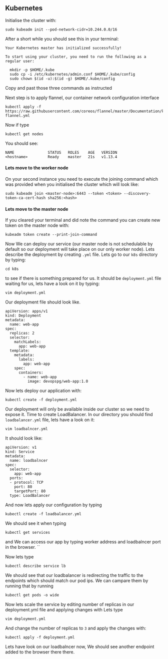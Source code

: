 ## Kubernetes
Initialise the cluster with:
```
sudo kubeadm init --pod-network-cidr=10.244.0.0/16
```
After a short while you should see this in your terminal:
```
Your Kubernetes master has initialized successfully!

To start using your cluster, you need to run the following as a regular user:

  mkdir -p $HOME/.kube
  sudo cp -i /etc/kubernetes/admin.conf $HOME/.kube/config
  sudo chown $(id -u):$(id -g) $HOME/.kube/config
```
Copy and past those three commands as instructed

Next step is to apply flannel, our container network configuration interface
```
kubectl apply -f https://raw.githubusercontent.com/coreos/flannel/master/Documentation/kube-flannel.yml
```
Now if type
```
kubectl get nodes
```
You should see:
```
NAME               STATUS   ROLES    AGE   VERSION
<hostname>         Ready    master   21s   v1.13.4  
```
#### Lets move to the worker node
On your second instance you need to execute the joining command which was provided when you initialised the cluster which will look like:
```
sudo kubeadm join <master-node>:6443 --token <token> --discovery-token-ca-cert-hash sha256:<hash>
```
#### Lets move to the master node
If you cleared your terminal and did note the command you can create new token on the master node with:
```
kubeadm token create --print-join-command
```
Now We can deploy our service (our master node is not schedulable by default so our deployment will take place on our only worker node). Lets describe the deployment by creating ```.yml``` file. Lets go to our ```k8s``` directory by typing:
```
cd k8s
```
to see if there is something prepared for us. It should be ```deployment.yml``` file waiting for us, lets have a look on it by typing:
```
vim deployment.yml
```
Our deployment file should look like.
```
apiVersion: apps/v1
kind: Deployment
metadata:
  name: web-app
spec:
  replicas: 2
  selector:
    matchLabels:
      app: web-app
  template:
    metadata:
      labels:
        app: web-app
    spec:
      containers:
        - name: web-app
          image: devopspg/web-app:1.0
```
Now lets deploy our application with:
```
kubectl create -f deployment.yml
```
Our deployment will only be available inside our cluster so we need to expose it. Time to create LoadBalancer. In our directory you should find ```loadbalancer.yml``` file, lets have a look on it:
```
vim loadbalncer.yml
```
It should look like:
```
apiVersion: v1
kind: Service
metadata:
  name: loadbalncer
spec:
  selector:
    app: web-app
  ports:
  - protocol: TCP
    port: 80
    targetPort: 80
  type: LoadBalancer
```
And now lets apply our configuration by typing
```
kubectl create -f loadbalancer.yml
```
We should see it when typing
```
kubectl get services
```
and We can access our app by typing worker address and loadbalncer port in the browser.
``

Now lets type
```
kubectl describe service lb
```
We should see that our loadbalancer is redirecting the traffic to the endpoints  which should match our pod ips. We can campare them by running that by running
```
kubectl get pods -o wide
```

Now lets scale the service by editing number of replicas in our deployment.yml file and applying changes with
Lets type
```
vim deployment.yml
```
And change the number of replicas to ```3``` and apply the changes with:
```
kubectl apply -f deployment.yml
```
Lets have look on our loadbalncer now, We should see another endpoint added to the browser there there.

